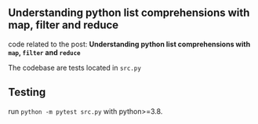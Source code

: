 ## Understanding python list comprehensions with map, filter and reduce

code related to the post: **Understanding python list comprehensions with `map`, `filter` and `reduce`**

The codebase are tests located in `src.py`

## Testing

run `python -m pytest src.py` with python>=3.8.

